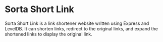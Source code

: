 # Sorta Short Link
Sorta Short Link is a link shortener website written using Express and
LevelDB. It can shorten links, redirect to the original links, and expand the
shortened links to display the original link.
